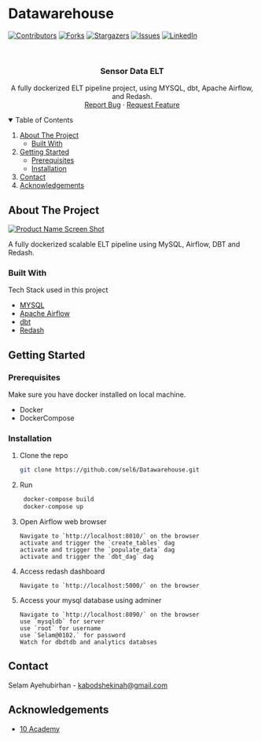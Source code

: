 # Datawarehouse

[![Contributors][contributors-shield]][contributors-url]
[![Forks][forks-shield]][forks-url]
[![Stargazers][stars-shield]][stars-url]
[![Issues][issues-shield]][issues-url]
[![LinkedIn][linkedin-shield]][linkedin-url]



<!-- PROJECT LOGO -->
<br />
<p align="center">
  <h3 align="center">Sensor Data ELT</h3>

  <p align="center">
    A fully dockerized ELT pipeline project, using MYSQL, dbt, Apache Airflow, and Redash.
    <br />
    <a href="https://github.com/zelalemgetahun9374/sensor-data-ELT/issues">Report Bug</a>
    ·
    <a href="https://github.com/zelalemgetahun9374/sensor-data-ELT/issues">Request Feature</a>
  </p>
</p>



<!-- TABLE OF CONTENTS -->
<details open="open">
  <summary>Table of Contents</summary>
  <ol>
    <li>
      <a href="#about-the-project">About The Project</a>
      <ul>
        <li><a href="#built-with">Built With</a></li>
      </ul>
    </li>
    <li>
      <a href="#getting-started">Getting Started</a>
      <ul>
        <li><a href="#prerequisites">Prerequisites</a></li>
        <li><a href="#installation">Installation</a></li>
      </ul>
    </li>
    <li><a href="#contact">Contact</a></li>
    <li><a href="#acknowledgements">Acknowledgements</a></li>
  </ol>
</details>



<!-- ABOUT THE PROJECT -->
## About The Project

[![Product Name Screen Shot][product-screenshot]](#)

A fully dockerized scalable ELT pipeline using MySQL, Airflow, DBT and Redash.


### Built With

Tech Stack used in this project
* [MYSQL](https://mysql.com)
* [Apache Airflow](https://airflow.apache.org/)
* [dbt](https://www.getdbt.com/)
* [Redash](https://redash.io/)


<!-- GETTING STARTED -->
## Getting Started

### Prerequisites

Make sure you have docker installed on local machine.
* Docker
* DockerCompose
  
### Installation

1. Clone the repo
   ```sh
   git clone https://github.com/sel6/Datawarehouse.git
   ```
2. Run
   ```sh
    docker-compose build
    docker-compose up
   ```
3. Open Airflow web browser
   ```JS
   Navigate to `http://localhost:8010/` on the browser
   activate and trigger the `create_tables` dag
   activate and trigger the `populate_data` dag
   activate and trigger the `dbt_dag` dag
   ```
4. Access redash dashboard
   ```JS
   Navigate to `http://localhost:5000/` on the browser
   ```
5. Access your mysql database using adminer
   ```JS
   Navigate to `http://localhost:8090/` on the browser
   use `mysqldb` for server
   use `root` for username
   use `Selam@0102.` for password
   Watch for dbdtdb and analytics databses
   ```

<!-- CONTACT -->
## Contact

Selam Ayehubirhan - kabodshekinah@gmail.com



<!-- ACKNOWLEDGEMENTS -->
## Acknowledgements
* [10 Academy](https://www.10academy.org/)



<!-- MARKDOWN LINKS & IMAGES -->
<!-- https://www.markdownguide.org/basic-syntax/#reference-style-links -->
[contributors-shield]: https://img.shields.io/github/contributors/sel6/Datawarehouse.svg?style=for-the-badge
[contributors-url]: https://github.com/sel6/Datawarehouse/graphs/contributors
[forks-shield]: https://img.shields.io/github/forks/sel6/Datawarehouse.svg?style=for-the-badge
[forks-url]: https://github.com/sel6/Datawarehouse/network/members
[stars-shield]: https://img.shields.io/github/stars/sel6/Datawarehouse.svg?style=for-the-badge
[stars-url]: https://github.com/sel6/Datawarehouse/stargazers
[issues-shield]: https://img.shields.io/github/issues/sel6/Datawarehouse.svg?style=for-the-badge
[issues-url]: https://github.com/sel6/Datawarehouse/issues
[license-shield]: https://img.shields.io/github/license/sel6/Datawarehouse.svg?style=for-the-badge
[license-url]: https://github.com/sel6/Datawarehouse/blob/master/LICENSE.txt
[linkedin-shield]: https://img.shields.io/badge/-LinkedIn-black.svg?style=for-the-badge&logo=linkedin&colorB=555
[linkedin-url]: https://www.linkedin.com/in/selam-ayehubirhan-897a6321a
[product-screenshot]: images/architecture.png
